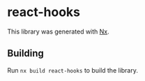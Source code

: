 # react-hooks

This library was generated with [Nx](https://nx.dev).

## Building

Run `nx build react-hooks` to build the library.

